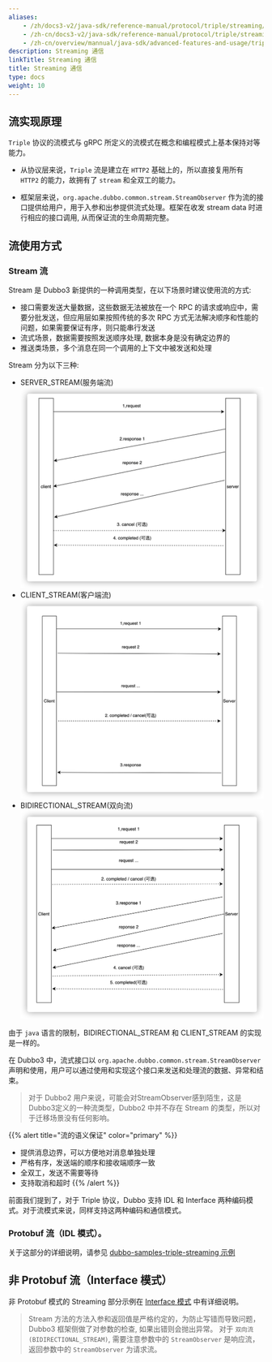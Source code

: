 ```yaml
---
aliases:
    - /zh/docs3-v2/java-sdk/reference-manual/protocol/triple/streaming/
    - /zh-cn/docs3-v2/java-sdk/reference-manual/protocol/triple/streaming/
    - /zh-cn/overview/mannual/java-sdk/advanced-features-and-usage/triple/streaming/
description: Streaming 通信
linkTitle: Streaming 通信
title: Streaming 通信
type: docs
weight: 10
---
```


## 流实现原理

`Triple` 协议的流模式与 gRPC 所定义的流模式在概念和编程模式上基本保持对等能力。

- 从协议层来说，`Triple` 流是建立在 `HTTP2` 基础上的，所以直接复用所有 `HTTP2` 的能力，故拥有了 `stream` 和全双工的能力。

- 框架层来说，`org.apache.dubbo.common.stream.StreamObserver` 作为流的接口提供给用户，用于入参和出参提供流式处理。框架在收发 stream data 时进行相应的接口调用, 从而保证流的生命周期完整。

## 流使用方式 

### Stream 流
Stream 是 Dubbo3 新提供的一种调用类型，在以下场景时建议使用流的方式:

- 接口需要发送大量数据，这些数据无法被放在一个 RPC 的请求或响应中，需要分批发送，但应用层如果按照传统的多次 RPC 方式无法解决顺序和性能的问题，如果需要保证有序，则只能串行发送
- 流式场景，数据需要按照发送顺序处理, 数据本身是没有确定边界的
- 推送类场景，多个消息在同一个调用的上下文中被发送和处理

Stream 分为以下三种:
- SERVER_STREAM(服务端流)
  ![SERVER_STREAM](/imgs/v3/migration/tri/migrate-server-stream.png)
- CLIENT_STREAM(客户端流)
  ![CLIENT_STREAM](/imgs/v3/migration/tri/migrate-client-stream.png)
- BIDIRECTIONAL_STREAM(双向流)
  ![BIDIRECTIONAL_STREAM](/imgs/v3/migration/tri/migrate-bi-stream.png)

由于 `java` 语言的限制，BIDIRECTIONAL_STREAM 和 CLIENT_STREAM 的实现是一样的。

在 Dubbo3 中，流式接口以 `org.apache.dubbo.common.stream.StreamObserver` 声明和使用，用户可以通过使用和实现这个接口来发送和处理流的数据、异常和结束。

> 对于 Dubbo2 用户来说，可能会对StreamObserver感到陌生，这是Dubbo3定义的一种流类型，Dubbo2 中并不存在 Stream 的类型，所以对于迁移场景没有任何影响。

{{% alert title="流的语义保证" color="primary" %}}
- 提供消息边界，可以方便地对消息单独处理
- 严格有序，发送端的顺序和接收端顺序一致
- 全双工，发送不需要等待
- 支持取消和超时 
{{% /alert %}}

前面我们提到了，对于 Triple 协议，Dubbo 支持 IDL 和 Interface 两种编码模式。对于流模式来说，同样支持这两种编码和通信模式。
### Protobuf 流（IDL 模式）。
关于这部分的详细说明，请参见 [dubbo-samples-triple-streaming 示例](https://github.com/apache/dubbo-samples/tree/master/2-advanced/dubbo-samples-triple-streaming)

## 非 Protobuf 流（Interface 模式）
非 Protobuf 模式的 Streaming 部分示例在 [Interface 模式](../pojo/) 中有详细说明。

> Stream 方法的方法入参和返回值是严格约定的，为防止写错而导致问题，Dubbo3 框架侧做了对参数的检查, 如果出错则会抛出异常。
> 对于 `双向流(BIDIRECTIONAL_STREAM)`, 需要注意参数中的 `StreamObserver` 是响应流，返回参数中的 `StreamObserver` 为请求流。

